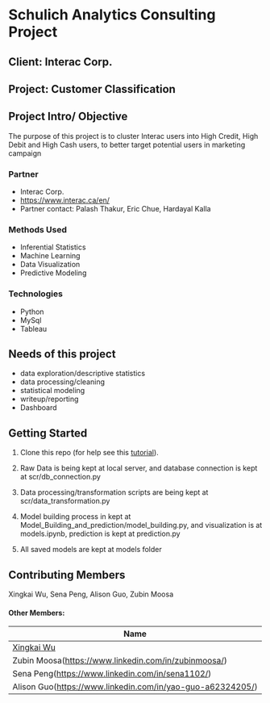 # Schulich Analytics Consulting Project

## Client: Interac Corp.
## Project: Customer Classification


## Project Intro/ Objective
The purpose of this project is to cluster Interac users into High Credit, High Debit and High Cash users, to better target potential users in marketing campaign 

### Partner
* Interac Corp. 
* https://www.interac.ca/en/
* Partner contact: Palash Thakur, Eric Chue, Hardayal Kalla

### Methods Used
* Inferential Statistics
* Machine Learning
* Data Visualization
* Predictive Modeling

### Technologies
* Python
* MySql
* Tableau


## Needs of this project

- data exploration/descriptive statistics
- data processing/cleaning
- statistical modeling
- writeup/reporting
- Dashboard

## Getting Started

1. Clone this repo (for help see this [tutorial](https://help.github.com/articles/cloning-a-repository/)).
2. Raw Data is being kept at local server, and database connection is kept at scr/db_connection.py
    
3. Data processing/transformation scripts are being kept at scr/data_transformation.py
4. Model building process in kept at Model_Building_and_prediction/model_building.py, and visualization is at models.ipynb, prediction is kept at prediction.py
5. All saved models are kept at models folder


## Contributing Members

Xingkai Wu, Sena Peng, Alison Guo, Zubin Moosa

#### Other Members:

|Name     |
|---------|
|[Xingkai Wu](https://github.com/xwu0223)|
|Zubin Moosa(https://www.linkedin.com/in/zubinmoosa/)|
|Sena Peng(https://www.linkedin.com/in/sena1102/)|
|Alison Guo(https://www.linkedin.com/in/yao-guo-a62324205/)|